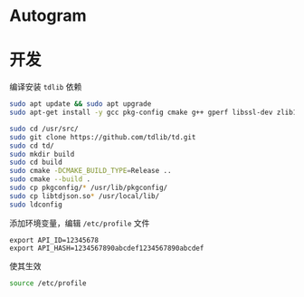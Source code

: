 # Autogram

# 开发

编译安装 `tdlib` 依赖
```bash
sudo apt update && sudo apt upgrade
sudo apt-get install -y gcc pkg-config cmake g++ gperf libssl-dev zlib1g-dev

sudo cd /usr/src/
sudo git clone https://github.com/tdlib/td.git
sudo cd td/
sudo mkdir build
sudo cd build
sudo cmake -DCMAKE_BUILD_TYPE=Release ..
sudo cmake --build .
sudo cp pkgconfig/* /usr/lib/pkgconfig/
sudo cp libtdjson.so* /usr/local/lib/
sudo ldconfig
```

添加环境变量，编辑 `/etc/profile` 文件
```
export API_ID=12345678
export API_HASH=1234567890abcdef1234567890abcdef
```
使其生效
```bash
source /etc/profile
```
